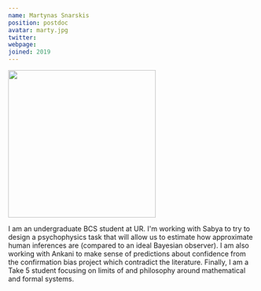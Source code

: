 ```yaml
---
name: Martynas Snarskis
position: postdoc
avatar: marty.jpg
twitter:
webpage:
joined: 2019
---
```


<img width="300" src="{{site.baseurl}}/images/people/{{page.avatar}}" data-action="zoom">

I am an undergraduate BCS student at UR. I'm working with Sabya to try to design a psychophysics task that will allow us to estimate how approximate human inferences are (compared to an ideal Bayesian observer). I am also working with Ankani to make sense of predictions about confidence from the confirmation bias project which contradict the literature. Finally, I am a Take 5 student focusing on limits of and philosophy around mathematical and formal systems. 

